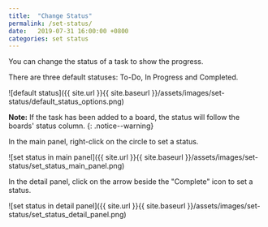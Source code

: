 ```yaml
---
title:  "Change Status"
permalink: /set-status/
date:   2019-07-31 16:00:00 +0800
categories: set status
---
```

You can change the status of a task to show the progress. 

There are three default statuses: To-Do, In Progress and Completed.

![default status]({{ site.url }}{{ site.baseurl }}/assets/images/set-status/default_status_options.png)

**Note:** If the task has been added to a board, the status will follow the boards' status column.
{: .notice--warning}

In the main panel, right-click on the circle to set a status.

![set status in main panel]({{ site.url }}{{ site.baseurl }}/assets/images/set-status/set_status_main_panel.png)

In the detail panel, click on the arrow beside the "Complete" icon to set a status.

![set status in detail panel]({{ site.url }}{{ site.baseurl }}/assets/images/set-status/set_status_detail_panel.png)


